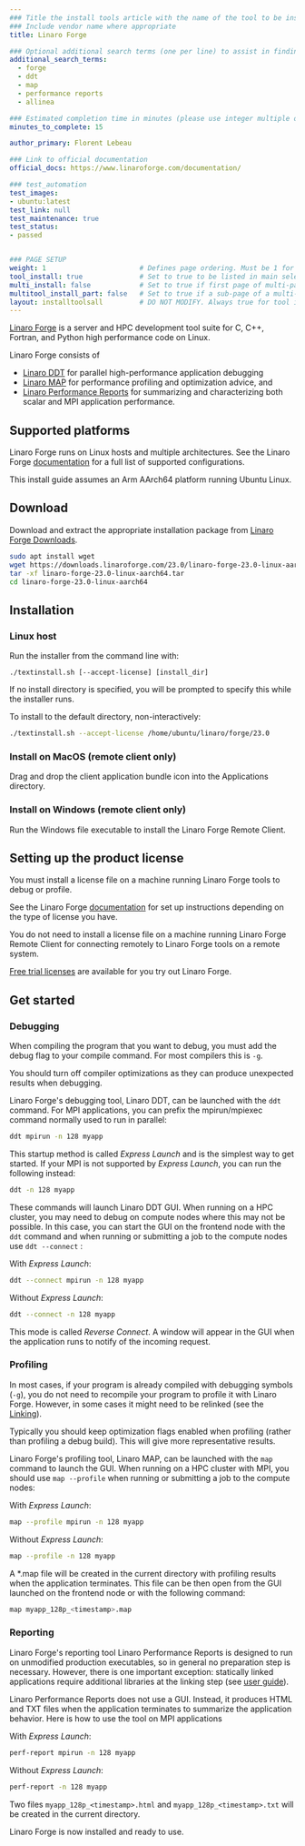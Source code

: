 ```yaml
---
### Title the install tools article with the name of the tool to be installed
### Include vendor name where appropriate
title: Linaro Forge

### Optional additional search terms (one per line) to assist in finding the article
additional_search_terms:
  - forge
  - ddt
  - map
  - performance reports
  - allinea

### Estimated completion time in minutes (please use integer multiple of 5)
minutes_to_complete: 15

author_primary: Florent Lebeau

### Link to official documentation
official_docs: https://www.linaroforge.com/documentation/

### test_automation
test_images:
- ubuntu:latest
test_link: null
test_maintenance: true
test_status:
- passed


### PAGE SETUP
weight: 1                       # Defines page ordering. Must be 1 for first (or only) page.
tool_install: true              # Set to true to be listed in main selection page, else false
multi_install: false            # Set to true if first page of multi-page article, else false
multitool_install_part: false   # Set to true if a sub-page of a multi-page article, else false
layout: installtoolsall         # DO NOT MODIFY. Always true for tool install articles
---
```


[Linaro Forge](https://www.linaroforge.com/) is a server and HPC development tool suite for C, C++, Fortran, and Python high performance code on Linux.

Linaro Forge consists of
* [Linaro DDT](https://www.linaroforge.com/linaroDdt/) for parallel high-performance application debugging
* [Linaro MAP](https://www.linaroforge.com/linaroMap/) for performance profiling and optimization advice, and
* [Linaro Performance Reports](https://www.linaroforge.com/linaroPerformanceReports/) for summarizing and characterizing both scalar and MPI application performance.

## Supported platforms

Linaro Forge runs on Linux hosts and multiple architectures. See the Linaro Forge [documentation](https://docs.linaroforge.com/latest/html/forge/supported_platforms/reference_table.html) for a full list of supported configurations.

This install guide assumes an Arm AArch64 platform running Ubuntu Linux.

## Download 

Download and extract the appropriate installation package from [Linaro Forge Downloads](https://www.linaroforge.com/downloadForge/).

```bash { target="ubuntu:latest" }
sudo apt install wget
wget https://downloads.linaroforge.com/23.0/linaro-forge-23.0-linux-aarch64.tar
tar -xf linaro-forge-23.0-linux-aarch64.tar
cd linaro-forge-23.0-linux-aarch64
```

## Installation

### Linux host

Run the installer from the command line with:
```
./textinstall.sh [--accept-license] [install_dir]
```
If no install directory is specified, you will be prompted to specify this while the installer runs.

To install to the default directory, non-interactively:
```bash { target="ubuntu:latest" }
./textinstall.sh --accept-license /home/ubuntu/linaro/forge/23.0
```

### Install on MacOS (remote client only)

Drag and drop the client application bundle icon into the Applications directory.

### Install on Windows (remote client only)

Run the Windows file executable to install the Linaro Forge Remote Client.

## Setting up the product license

You must install a license file on a machine running Linaro Forge tools to debug or profile.

See the Linaro Forge [documentation](https://docs.linaroforge.com/latest/html/forge/forge/licensing/index.html) for set up instructions depending on the type of license you have.

You do not need to install a license file on a machine running Linaro Forge Remote Client for connecting remotely to Linaro Forge tools on a remote system.

[Free trial licenses](https://www.linaroforge.com/freeTrial/) are available for you try out Linaro Forge.

## Get started

### Debugging

When compiling the program that you want to debug, you must add the debug flag to your compile command. For most compilers this is `-g`.

You should turn off compiler optimizations as they can produce unexpected results when debugging.

Linaro Forge's debugging tool, Linaro DDT, can be launched with the `ddt` command. For MPI applications, you can prefix the mpirun/mpiexec command normally used to run in parallel:

```bash
ddt mpirun -n 128 myapp
```

This startup method is called *Express Launch* and is the simplest way to get started. If your MPI is not supported by *Express Launch*, you can run the following instead:

```bash
ddt -n 128 myapp
```

These commands will launch Linaro DDT GUI. When running on a HPC cluster, you may need to debug on compute nodes where this may not be possible. In this case, you can start the GUI on the frontend node with the `ddt` command and when running or submitting a job to the compute nodes use `ddt --connect` :

With *Express Launch*:
```bash
ddt --connect mpirun -n 128 myapp
```

Without *Express Launch*:
```bash
ddt --connect -n 128 myapp
```

This mode is called *Reverse Connect*. A window will appear in the GUI when the application runs to notify of the incoming request.

### Profiling

In most cases, if your program is already compiled with debugging symbols (`-g`), you do not need to recompile your program to profile it with Linaro Forge. However, in some cases it might need to be relinked (see the [Linking](https://developer.arm.com/documentation/101136/latest/MAP/Get-started-with-MAP/Prepare-a-program-for-profiling)).

Typically you should keep optimization flags enabled when profiling (rather than profiling a debug build). This will give more representative results.

Linaro Forge's profiling tool, Linaro MAP, can be launched with the `map` command to launch the GUI. When running on a HPC cluster with MPI, you should use `map --profile` when running or submitting a job to the compute nodes:

With *Express Launch*:
```bash
map --profile mpirun -n 128 myapp
```

Without *Express Launch*:
```bash
map --profile -n 128 myapp
```

A *.map file will be created in the current directory with profiling results when the application terminates. This file can be then open from the GUI launched on the frontend node or with the following command:
```bash
map myapp_128p_<timestamp>.map
```

### Reporting

Linaro Forge's reporting tool Linaro Performance Reports is designed to run on unmodified production executables, so in general no preparation step is necessary. However, there is one important exception: statically linked applications require additional libraries at the linking step (see [user guide](https://developer.arm.com/documentation/101136/latest/Performance-Reports/Run-real-programs)).

Linaro Performance Reports does not use a GUI. Instead, it produces HTML and TXT files when the application terminates to summarize the application behavior. Here is how to use the tool on MPI applications

With *Express Launch*:
```bash
perf-report mpirun -n 128 myapp
```

Without *Express Launch*:
```bash
perf-report -n 128 myapp
```
Two files `myapp_128p_<timestamp>.html` and `myapp_128p_<timestamp>.txt` will be created in the current directory.

Linaro Forge is now installed and ready to use. 
